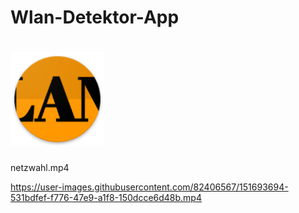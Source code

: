 # Wlan-Detektor-App 
# <img src="./app/src/main/res/mipmap-xxhdpi/ic_launcher.png" height=150 alt="WLAN Detektor Pro" />
netzwahl.mp4


https://user-images.githubusercontent.com/82406567/151693694-531bdfef-f776-47e9-a1f8-150dcce6d48b.mp4

